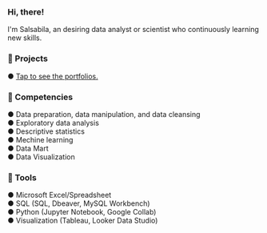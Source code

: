 ### Hi, there!
I'm Salsabila, an desiring data analyst or scientist who continuously learning new skills.

### 📂 Projects 
● [Tap to see the portfolios.](https://github.com/salsabilarani/data-focused-portfolios)

### 🌱 Competencies
●	Data preparation, data manipulation, and data cleansing </br>
●	Exploratory data analysis </br>
● Descriptive statistics </br>
● Mechine learning </br>
● Data Mart </br>
● Data Visualization </br>

### 🧰 Tools
● Microsoft Excel/Spreadsheet </br>
● SQL (SQL, Dbeaver, MySQL Workbench) </br>
● Python (Jupyter Notebook, Google Collab) </br>
● Visualization (Tableau, Looker Data Studio) </br>
